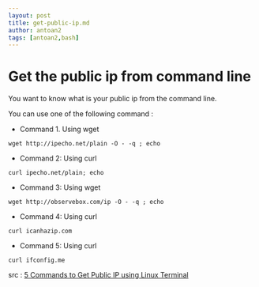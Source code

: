 ```yaml
---
layout: post
title: get-public-ip.md
author: antoan2
tags: [antoan2,bash]
---
```

# Get the public ip from command line

You want to know what is your public ip from the command line.

You can use one of the following command :

* Command 1. Using wget
```
wget http://ipecho.net/plain -O - -q ; echo
```
* Command 2: Using curl
```
curl ipecho.net/plain; echo
```
* Command 3: Using wget
```
wget http://observebox.com/ip -O - -q ; echo
```
* Command 4: Using curl
```
curl icanhazip.com
```
* Command 5: Using curl
```
curl ifconfig.me
```

src : [5 Commands to Get Public IP using Linux Terminal](http://tecadmin.net/5-commands-to-get-public-ip-using-linux-terminal/)
